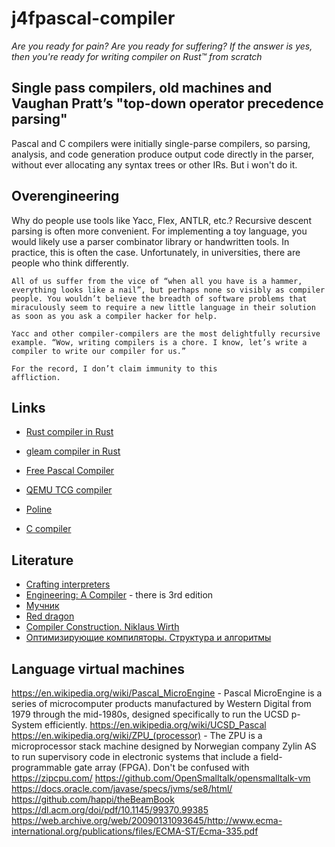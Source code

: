 # j4fpascal-compiler

*Are you ready for pain? Are you ready for suffering? If the answer is yes, then you're ready for writing compiler on Rust™ from scratch*

## Single pass compilers, old machines and Vaughan Pratt’s "top-down operator precedence parsing"

Pascal and C compilers were initially single-parse compilers, so parsing, analysis, and code generation produce output code directly in the parser, without ever allocating any
syntax trees or other IRs. But i won't do it.

## Overengineering

Why do people use tools like Yacc, Flex, ANTLR, etc.? Recursive descent parsing is often more convenient. For implementing a toy language, you would likely use a parser combinator library or handwritten tools. In practice, this is often the case. Unfortunately, in universities, there are people who think differently.

```
All of us suffer from the vice of “when all you have is a hammer, everything looks like a nail”, but perhaps none so visibly as compiler people. You wouldn’t believe the breadth of software problems that miraculously seem to require a new little language in their solution as soon as you ask a compiler hacker for help.

Yacc and other compiler-compilers are the most delightfully recursive example. “Wow, writing compilers is a chore. I know, let’s write a compiler to write our compiler for us.” 

For the record, I don’t claim immunity to this
affliction.
```

## Links

* [Rust compiler in Rust](https://github.com/rust-lang/rust)
* [gleam compiler in Rust](https://github.com/gleam-lang/gleam)
* [Free Pascal Compiler](https://gitlab.com/freepascal.org)
* [QEMU TCG compiler](https://github.com/qemu/qemu/blob/master/tcg/tcg.c)

* [Poline](https://github.com/cronokirby/poline)
* [C compiler](https://github.com/ClementTsang/rustcc)

## Literature

* [Crafting interpreters](https://craftinginterpreters.com/)
* [Engineering: A Compiler](https://www.amazon.com/Engineering-Compiler-Keith-Cooper/dp/012088478X) - there is 3rd edition
* [Мучник](https://www.amazon.com/Advanced-Compiler-Design-Implementation-Muchnick/dp/1558603204)
* [Red dragon](https://www.amazon.com/Compilers-Principles-Techniques-Tools-2nd/dp/0321486811)
* [Compiler Construction. Niklaus Wirth](https://www.amazon.com/Compiler-Construction-International-Computer-Science/dp/0201403536)
* [Оптимизирующие компиляторы. Структура и алгоритмы](https://www.chitai-gorod.ru/product/optimiziruyushchie-kompilyatory-struktura-i-algoritmy-3059667)

## Language virtual machines

https://en.wikipedia.org/wiki/Pascal_MicroEngine - Pascal MicroEngine is a series of microcomputer products manufactured by Western Digital from 1979 through the mid-1980s, designed specifically to run the UCSD p-System efficiently.
https://en.wikipedia.org/wiki/UCSD_Pascal 
https://en.wikipedia.org/wiki/ZPU_(processor) - The ZPU is a microprocessor stack machine designed by Norwegian company Zylin AS to run supervisory code in electronic systems that include a field-programmable gate array (FPGA). Don't be confused with https://zipcpu.com/
https://github.com/OpenSmalltalk/opensmalltalk-vm
https://docs.oracle.com/javase/specs/jvms/se8/html/
https://github.com/happi/theBeamBook
https://dl.acm.org/doi/pdf/10.1145/99370.99385
https://web.archive.org/web/20090131093645/http://www.ecma-international.org/publications/files/ECMA-ST/Ecma-335.pdf

